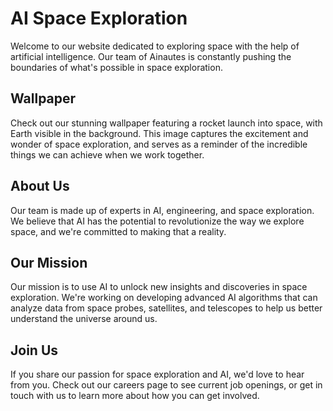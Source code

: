 <!--
Write me markdown content of website with wallpaper:

"A team of Ainautes launching a rocket into space, with the Earth visible in the background."

The header of the page should not be copy of the text but rather a real content of the website which is using this wallpaper.
-->

<!--font:Montserrat-->

# AI Space Exploration

Welcome to our website dedicated to exploring space with the help of artificial intelligence. Our team of Ainautes is constantly pushing the boundaries of what's possible in space exploration.

## Wallpaper

Check out our stunning wallpaper featuring a rocket launch into space, with Earth visible in the background. This image captures the excitement and wonder of space exploration, and serves as a reminder of the incredible things we can achieve when we work together.

## About Us

Our team is made up of experts in AI, engineering, and space exploration. We believe that AI has the potential to revolutionize the way we explore space, and we're committed to making that a reality.

## Our Mission

Our mission is to use AI to unlock new insights and discoveries in space exploration. We're working on developing advanced AI algorithms that can analyze data from space probes, satellites, and telescopes to help us better understand the universe around us.

## Join Us

If you share our passion for space exploration and AI, we'd love to hear from you. Check out our careers page to see current job openings, or get in touch with us to learn more about how you can get involved.
